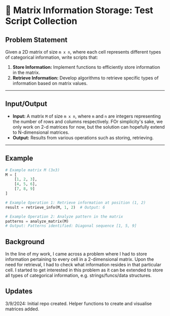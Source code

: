 # 🧩 Matrix Information Storage: Test Script Collection

## Problem Statement

Given a 2D matrix of size `m x n`, where each cell represents different types of categorical information, write scripts that:

1. **Store Information:** Implement functions to efficiently store information in the matrix.
2. **Retrieve Information:** Develop algorithms to retrieve specific types of information based on matrix values.

---

## Input/Output

- **Input:** A matrix `M` of size `m x n`, where `m` and `n` are integers representing the number of rows and columns respectively. FOr simplicity's sake, we only work on 2-d matrices for now, but the solution can hopefully extend to N-dimensional matrices.
- **Output:** Results from various operations such as storing, retrieving.

---

## Example

```python
# Example matrix M (3x3)
M = [
    [1, 2, 3],
    [4, 5, 6],
    [7, 8, 9]
]

# Example Operation 1: Retrieve information at position (1, 2)
result = retrieve_info(M, 1, 2)  # Output: 6

# Example Operation 2: Analyze pattern in the matrix
patterns = analyze_matrix(M)
# Output: Patterns identified: Diagonal sequence [1, 5, 9]


```

## Background
In the line of my work, I came across a problem where I had to store information pertaining to every cell in a 2-dimensional matrix. Upon the need for retrieval, I had to check what information resides in that particular cell. I started to get interested in this problem as it can be extended to store all types of categorical information, e.g. strings/funcs/data structures.

## Updates
3/9/2024: Initial repo created. Helper functions to create and visualise matrices added.